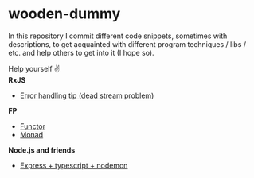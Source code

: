 # wooden-dummy
In this repository I commit different code snippets, sometimes with descriptions,
to get acquainted with different program techniques / libs / etc. and help others 
to get into it (I hope so).

Help yourself :v:  
__RxJS__
* [Error handling tip (dead stream problem)](rxjs/error-handling.tip.md)

__FP__
* [Functor](fp/functor.md)
* [Monad](fp/monad.md)

__Node.js and friends__

* [Express + typescript + nodemon](node.js_and_friends/express-typescript-nodemon.md)